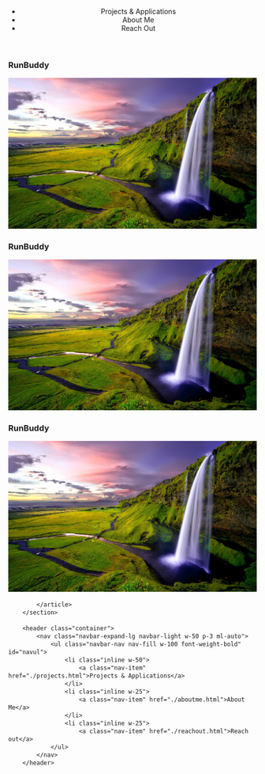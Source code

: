 <header>
        <nav class="navbar-expand-lg navbar-light w-50 p-3 ml-auto">
            <ul class="navbar-nav nav-fill w-100 font-weight-bold" id="navul">
                <li class="inline w-50">
                    Projects & Applications
                </li>
                <li class="inline w-25">
                    About Me
                </li>
                <li class="inline w-25">
                    Reach Out
                </li>
            </ul>
        </nav>
    </header>


<section class="continer">
            <article class="row">
                <div class="col">
                    <div>
                        <h3>RunBuddy</h3>
                    </div>
                    <div>
                        <img src="assets/images/orignal-background.jpg">
                    </div>
                </div>
            </article>
            <article class="row">
                <div class="col">
                    <div>
                        <h3>RunBuddy</h3>
                    </div>
                    <div>
                        <img src="assets/images/orignal-background.jpg">
                    </div>
                </div>
            </article>
            <article class="row">
                <div class="col">
                    <div>
                        <h3>RunBuddy</h3>
                    </div>
                    <div>
                        <img src="assets/images/orignal-background.jpg">
                    </div>
                </div>
            </article>

            </article>
        </section>

        <header class="container">
            <nav class="navbar-expand-lg navbar-light w-50 p-3 ml-auto">
                <ul class="navbar-nav nav-fill w-100 font-weight-bold" id="navul">
                    <li class="inline w-50">
                        <a class="nav-item" href="./projects.html">Projects & Applications</a>
                    </li>
                    <li class="inline w-25">
                        <a class="nav-item" href="./aboutme.html">About Me</a>
                    </li>
                    <li class="inline w-25">
                        <a class="nav-item" href="./reachout.html">Reach out</a>
                </ul>
            </nav>
        </header>